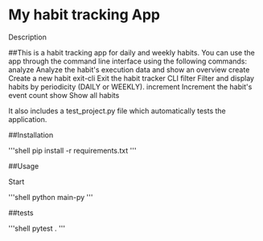 # My habit tracking App

Description

##This is a habit tracking app for daily and weekly habits. You can use the app through the command line interface using the following commands:
  analyze    Analyze the habit's execution data and show an overview
  create     Create a new habit
  exit-cli   Exit the habit tracker CLI
  filter     Filter and display habits by periodicity (DAILY or WEEKLY).
  increment  Increment the habit's event count
  show       Show all habits

It also includes a test_project.py file which automatically tests the application.

##Installation

'''shell
pip install -r requirements.txt '''

##Usage

Start

'''shell
python main-py '''

##tests

'''shell
pytest  .
'''